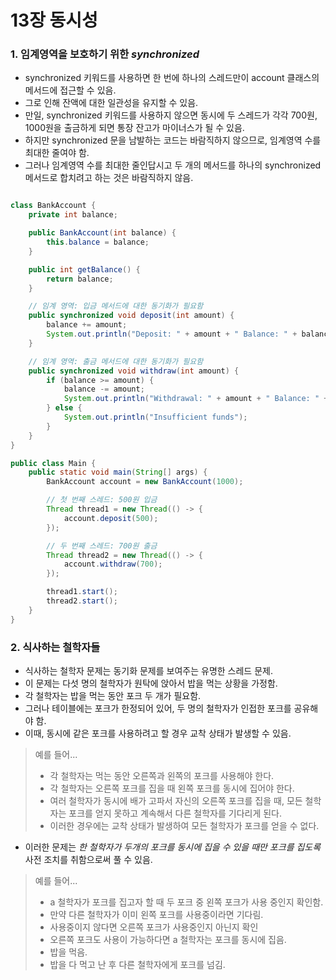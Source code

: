 # 13장 동시성

### 1. 임계영역을 보호하기 위한 *synchronized*
- synchronized 키워드를 사용하면 한 번에 하나의 스레드만이 account 클래스의 메서드에 접근할 수 있음.
- 그로 인해 잔액에 대한 일관성을 유지할 수 있음.
- 만일, synchronized 키워드를 사용하지 않으면 동시에 두 스레드가 각각 700원, 1000원을 출금하게 되면 통장 잔고가 마이너스가 될 수 있음.
- 하지만 synchronized 문을 남발하는 코드는 바람직하지 않으므로, 임계영역 수를 최대한 줄여야 함.
- 그러나 임계영역 수를 최대한 줄인답시고 두 개의 메서드를 하나의 synchronized 메서드로 합치려고 하는 것은 바람직하지 않음.

```java

class BankAccount {
    private int balance;

    public BankAccount(int balance) {
        this.balance = balance;
    }

    public int getBalance() {
        return balance;
    }

    // 임계 영역: 입금 메서드에 대한 동기화가 필요함
    public synchronized void deposit(int amount) {
        balance += amount;
        System.out.println("Deposit: " + amount + " Balance: " + balance);
    }

    // 임계 영역: 출금 메서드에 대한 동기화가 필요함
    public synchronized void withdraw(int amount) {
        if (balance >= amount) {
            balance -= amount;
            System.out.println("Withdrawal: " + amount + " Balance: " + balance);
        } else {
            System.out.println("Insufficient funds");
        }
    }
}

public class Main {
    public static void main(String[] args) {
        BankAccount account = new BankAccount(1000);

        // 첫 번째 스레드: 500원 입금
        Thread thread1 = new Thread(() -> {
            account.deposit(500);
        });

        // 두 번째 스레드: 700원 출금
        Thread thread2 = new Thread(() -> {
            account.withdraw(700);
        });

        thread1.start();
        thread2.start();
    }
}
```

### 2. 식사하는 철학자들
- 식사하는 철학자 문제는 동기화 문제를 보여주는 유명한 스레드 문제.
- 이 문제는 다섯 명의 철학자가 원탁에 앉아서 밥을 먹는 상황을 가정함.
- 각 철학자는 밥을 먹는 동안 포크 두 개가 필요함.
- 그러나 테이블에는 포크가 한정되어 있어, 두 명의 철학자가 인접한 포크를 공유해야 함.
- 이때, 동시에 같은 포크를 사용하려고 할 경우 교착 상태가 발생할 수 있음.

> 예를 들어...
> - 각 철학자는 먹는 동안 오른쪽과 왼쪽의 포크를 사용해야 한다.
> - 각 철학자는 오른쪽 포크를 집을 때 왼쪽 포크를 동시에 집어야 한다.
> - 여러 철학자가 동시에 배가 고파서 자신의 오른쪽 포크를 집을 때, 모든 철학자는 포크를 얻지 못하고 계속해서 다른 철학자를 기다리게 된다.
> - 이러한 경우에는 교착 상태가 발생하여 모든 철학자가 포크를 얻을 수 없다.

- 이러한 문제는 *한 철학자가 두개의 포크를 동시에 집을 수 있을 때만 포크를 집도록* 사전 조치를 취함으로써 풀 수 있음.

> 예를 들어...
> - a 철학자가 포크를 집고자 할 때 두 포크 중 왼쪽 포크가 사용 중인지 확인함.
> - 만약 다른 철학자가 이미 왼쪽 포크를 사용중이라면 기다림.
> - 사용중이지 않다면 오른쪽 포크가 사용중인지 아닌지 확인
> - 오른쪽 포크도 사용이 가능하다면 a 철학자는 포크를 동시에 집음.
> - 밥을 먹음.
> - 밥을 다 먹고 난 후 다른 철학자에게 포크를 넘김.



